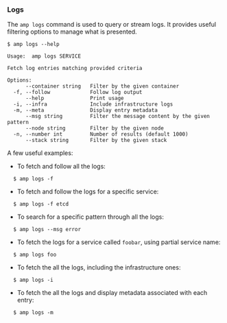 
### Logs

The `amp logs` command is used to query or stream logs. It provides useful filtering options to manage what is presented.

    $ amp logs --help

    Usage:	amp logs SERVICE

    Fetch log entries matching provided criteria

    Options:
          --container string   Filter by the given container
      -f, --follow             Follow log output
          --help               Print usage
      -i, --infra              Include infrastructure logs
      -m, --meta               Display entry metadata
          --msg string         Filter the message content by the given pattern
          --node string        Filter by the given node
      -n, --number int         Number of results (default 1000)
          --stack string       Filter by the given stack


A few useful examples:

* To fetch and follow all the logs:
```
  $ amp logs -f
```

* To fetch and follow the logs for a specific service:
```
  $ amp logs -f etcd
```

* To search for a specific pattern through all the logs:
```
  $ amp logs --msg error
```

* To fetch the logs for a service called `foobar`, using partial service name:
```
  $ amp logs foo
```

* To fetch the all the logs, including the infrastructure ones:
```
  $ amp logs -i
```

* To fetch the all the logs and display metadata associated with each entry:
```
  $ amp logs -m
```
